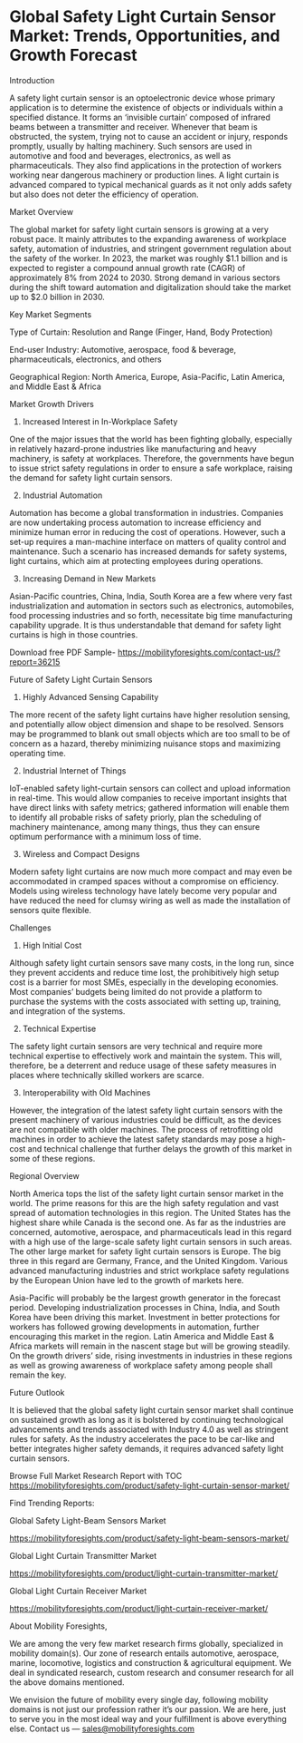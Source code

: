 # Global Safety Light Curtain Sensor Market: Trends, Opportunities, and Growth Forecast

Introduction

A safety light curtain sensor is an optoelectronic device whose primary application is to determine the existence of objects or individuals within a specified distance. It forms an ‘invisible curtain’ composed of infrared beams between a transmitter and receiver. Whenever that beam is obstructed, the system, trying not to cause an accident or injury, responds promptly, usually by halting machinery. Such sensors are used in automotive and food and beverages, electronics, as well as pharmaceuticals. They also find applications in the protection of workers working near dangerous machinery or production lines. A light curtain is advanced compared to typical mechanical guards as it not only adds safety but also does not deter the efficiency of operation.

Market Overview

The global market for safety light curtain sensors is growing at a very robust pace. It mainly attributes to the expanding awareness of workplace safety, automation of industries, and stringent government regulation about the safety of the worker. In 2023, the market was roughly $1.1 billion and is expected to register a compound annual growth rate (CAGR) of approximately 8% from 2024 to 2030. Strong demand in various sectors during the shift toward automation and digitalization should take the market up to $2.0 billion in 2030.

Key Market Segments

Type of Curtain: Resolution and Range (Finger, Hand, Body Protection)

End-user Industry: Automotive, aerospace, food & beverage, pharmaceuticals, electronics, and others

Geographical Region: North America, Europe, Asia-Pacific, Latin America, and Middle East & Africa

Market Growth Drivers

1. Increased Interest in In-Workplace Safety

One of the major issues that the world has been fighting globally, especially in relatively hazard-prone industries like manufacturing and heavy machinery, is safety at workplaces. Therefore, the governments have begun to issue strict safety regulations in order to ensure a safe workplace, raising the demand for safety light curtain sensors.

2. Industrial Automation

Automation has become a global transformation in industries. Companies are now undertaking process automation to increase efficiency and minimize human error in reducing the cost of operations. However, such a set-up requires a man-machine interface on matters of quality control and maintenance. Such a scenario has increased demands for safety systems, light curtains, which aim at protecting employees during operations.

3. Increasing Demand in New Markets

Asian-Pacific countries, China, India, South Korea are a few where very fast industrialization and automation in sectors such as electronics, automobiles, food processing industries and so forth, necessitate big time manufacturing capability upgrade. It is thus understandable that demand for safety light curtains is high in those countries.

Download free PDF Sample- https://mobilityforesights.com/contact-us/?report=36215

Future of Safety Light Curtain Sensors

1. Highly Advanced Sensing Capability

The more recent of the safety light curtains have higher resolution sensing, and potentially allow object dimension and shape to be resolved. Sensors may be programmed to blank out small objects which are too small to be of concern as a hazard, thereby minimizing nuisance stops and maximizing operating time.

2. Industrial Internet of Things

IoT-enabled safety light-curtain sensors can collect and upload information in real-time. This would allow companies to receive important insights that have direct links with safety metrics; gathered information will enable them to identify all probable risks of safety priorly, plan the scheduling of machinery maintenance, among many things, thus they can ensure optimum performance with a minimum loss of time.

3. Wireless and Compact Designs

Modern safety light curtains are now much more compact and may even be accommodated in cramped spaces without a compromise on efficiency. Models using wireless technology have lately become very popular and have reduced the need for clumsy wiring as well as made the installation of sensors quite flexible.

Challenges

1. High Initial Cost

Although safety light curtain sensors save many costs, in the long run, since they prevent accidents and reduce time lost, the prohibitively high setup cost is a barrier for most SMEs, especially in the developing economies. Most companies’ budgets being limited do not provide a platform to purchase the systems with the costs associated with setting up, training, and integration of the systems.

2. Technical Expertise

The safety light curtain sensors are very technical and require more technical expertise to effectively work and maintain the system. This will, therefore, be a deterrent and reduce usage of these safety measures in places where technically skilled workers are scarce.

3. Interoperability with Old Machines

However, the integration of the latest safety light curtain sensors with the present machinery of various industries could be difficult, as the devices are not compatible with older machines. The process of retrofitting old machines in order to achieve the latest safety standards may pose a high-cost and technical challenge that further delays the growth of this market in some of these regions.

Regional Overview

North America tops the list of the safety light curtain sensor market in the world. The prime reasons for this are the high safety regulation and vast spread of automation technologies in this region. The United States has the highest share while Canada is the second one. As far as the industries are concerned, automotive, aerospace, and pharmaceuticals lead in this regard with a high use of the large-scale safety light curtain sensors in such areas. The other large market for safety light curtain sensors is Europe. The big three in this regard are Germany, France, and the United Kingdom. Various advanced manufacturing industries and strict workplace safety regulations by the European Union have led to the growth of markets here.

Asia-Pacific will probably be the largest growth generator in the forecast period. Developing industrialization processes in China, India, and South Korea have been driving this market. Investment in better protections for workers has followed growing developments in automation, further encouraging this market in the region. Latin America and Middle East & Africa markets will remain in the nascent stage but will be growing steadily. On the growth drivers’ side, rising investments in industries in these regions as well as growing awareness of workplace safety among people shall remain the key.

Future Outlook

It is believed that the global safety light curtain sensor market shall continue on sustained growth as long as it is bolstered by continuing technological advancements and trends associated with Industry 4.0 as well as stringent rules for safety. As the industry accelerates the pace to be car-like and better integrates higher safety demands, it requires advanced safety light curtain sensors.

Browse Full Market Research Report with TOC https://mobilityforesights.com/product/safety-light-curtain-sensor-market/

Find Trending Reports:

Global Safety Light-Beam Sensors Market

https://mobilityforesights.com/product/safety-light-beam-sensors-market/

Global Light Curtain Transmitter Market

https://mobilityforesights.com/product/light-curtain-transmitter-market/

Global Light Curtain Receiver Market

https://mobilityforesights.com/product/light-curtain-receiver-market/

About Mobility Foresights,

We are among the very few market research firms globally, specialized in mobility domain(s). Our zone of research entails automotive, aerospace, marine, locomotive, logistics and construction & agricultural equipment. We deal in syndicated research, custom research and consumer research for all the above domains mentioned.

We envision the future of mobility every single day, following mobility domains is not just our profession rather it’s our passion. We are here, just to serve you in the most ideal way and your fulfillment is above everything else. Contact us — sales@mobilityforesights.com
